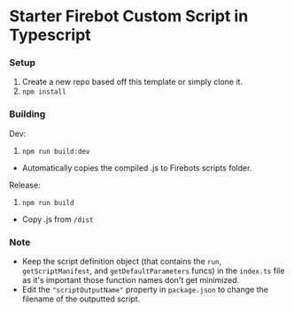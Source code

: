 # Starter Firebot Custom Script in Typescript

### Setup
1. Create a new repo based off this template or simply clone it.
2. `npm install`

### Building
Dev:
1. `npm run build:dev`
- Automatically copies the compiled .js to Firebots scripts folder.

Release:
1. `npm run build`
- Copy .js from `/dist`

### Note
- Keep the script definition object (that contains the `run`, `getScriptManifest`, and `getDefaultParameters` funcs) in the `index.ts` file as it's important those function names don't get minimized.
- Edit the `"scriptOutputName"` property in `package.json` to change the filename of the outputted script.
